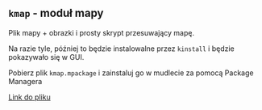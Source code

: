 ## `kmap` - moduł mapy

Plik mapy + obrazki i prosty skrypt przesuwający mapę. 

Na razie tyle, później to będzie instalowalne przez `kinstall` i będzie pokazywało się w GUI.

Pobierz plik `kmap.mpackage` i zainstaluj go w mudlecie za pomocą Package Managera

[Link do pliku](https://github.com/ktunkiewicz/KillerMUDScripts/raw/main/kmap/kmap.mpackage)

